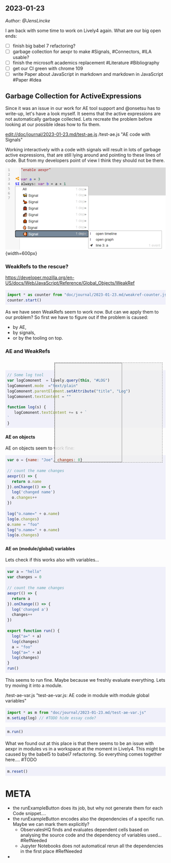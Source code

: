 ## 2023-01-23
*Author: @JensLincke*

I am back with some time to work on Lively4 again. What are our big open ends:

- [ ] finish big babel 7 refactoring?
- [ ] garbage collection for aexpr to make #Signals, #Connectors, #ILA usable?
- [ ] finish the microsoft academics replacement #Literature #Bibliography
- [ ] get our CI green with chrome 109 
- [ ] write Paper about JavaScript in markdown and markdown in JavaScript #Paper #Idea

## Garbage Collection for ActiveExpressions

Since it was an issue in our work for AE tool support and @onsetsu has to write-up, let's have a look myself.
It seems that the active expressions are not automatically garbage collected. Lets recreate the problem before looking at our possible ideas how to fix them. 

<edit://doc/journal/2023-01-23.md/test-ae.js>
/test-ae.js "AE code with Signals"



Working interactively with a code with signals will result in lots of garbage active expressions, that are still lying around and pointing to these lines of code. But from my developers point of view I think they should not be there. 

![](signals-without-gc.png){width=600px}

### WeakRefs to the rescue?

<https://developer.mozilla.org/en-US/docs/Web/JavaScript/Reference/Global_Objects/WeakRef>


```javascript {.Example}
import * as counter from "doc/journal/2023-01-23.md/weakref-counter.js"
counter.start()
```

<!-- does break chrome console....
<div style="height:300px;width:6000px;position:relative">
<lively-console tabindex="0" ></lively-console>
</div>
-->

<script>
import {hideHiddenElements, toggleLayer, showVariable, runExampleButton} from "src/client/essay.js";
runExampleButton("run", this, ["Example"]);
</script>

As we have seen WeakRefs seem to work now. But can we apply them to our problem? So first we have to figure out if 
the problem is caused:
- by AE, 
- by signals, 
- or by the tooling on top.

### AE and WeakRefs


<style>
  pre:not(#LOG) {
    background-color:  rgba(240,240,250,1);
    padding: 6px;
    width: 800px;
  }
</style>


<!-- cheap log component -->
<div id="examplespace" style="position:sticky; top: 10px; left: 850px;padding: 10px;width: 340px;">
  <div style="position:relative; height:0px;overflow:show">
    <div style="background:rgba(240,240,240,0.8);  border: 1px dashed gray">
      <pre id="LOG" style="display: inline-block; overflow:auto; width: 200px; height: 300px; backgroundColor: gray;border: 1px solid gray; margin: 0px; vertical-align: top; padding: 5px"></pre>
    </div>
  </div>
</div>

```javascript {.LogMorph .Hidden}
// Some log tool
var logComonent  = lively.query(this, "#LOG")
logComonent.mode  ="text/plain"
logComonent.parentElement.setAttribute("title", "Log")
logComonent.textContent = ""

function log(s) {
   logComonent.textContent += s + `
`
}
```

#### AE on objects

AE on objects seem to work fine:


```javascript {.JoeChanges .NoResult}
var o = {name: "Joe", changes: 0}

// count the name changes
aexpr(() => {
  return o.name
}).onChange(() => {
  log('changed name')
  o.changes++
})

log("o.name=" + o.name)
log(o.changes)
o.name = "foo"
log("o.name=" + o.name)
log(o.changes)


```
<script>
runExampleButton("run", this, ["LogMorph", "JoeChanges"]);
</script>

#### AE on (module/global) variables

Lets check if this works also with variables...

```javascript {.VarChanges .NoResult}
var a = "hello"
var changes = 0

// count the name changes
aexpr(() => {
  return a
}).onChange(() => {
  log('changed a')
  changes++
})

export function run() {
  log("a=" + a)
  log(changes)
  a = "foo"
  log("a=" + a)
  log(changes)
}
run()
```
<script>
runExampleButton("run", this, ["LogMorph", "VarChanges"]);
</script>


This seems to run fine. Maybe because we freshly evaluate everything. Lets try moving it into a module. 

/test-ae-var.js "test-ae-var.js: AE code in module with module global variables"


```javascript {.VarChangesInModule .NoResult}
import * as m from "doc/journal/2023-01-23.md/test-ae-var.js"
m.setLog(log) // #TODO hide essay code?
```

```javascript {.VarChangesInModuleRun .NoResult}
m.run()
```
<script>
runExampleButton("run", this, ["LogMorph", "VarChangesInModule", "VarChangesInModuleRun"]);
</script>

What we found out at this place is that there seems to be an issue with aexpr in modules vs in a workspace at the moment in Lively4. This might be caused by the  babel5 to babel7 refactoring. So everything comes together here.... #TODO 


```javascript {.VarChangesInModuleReset .NoResult}
m.reset()
```
<script>
runExampleButton("run", this, ["LogMorph", "VarChangesInModule","VarChangesInModuleReset"]);
</script>



# META

- the runExampleButton does its job, but why not generate them for each Code snippet....
- the runExampleButton encodes also the dependencies of a specific run. Maybe we can mark them explicitly?
  - ObservalesHQ finds and evaluates dependent cells based on analysing the source code and the dependency of variables used... #RefNeeded
  - Jupyter Notebooks does not automatical rerun all the dependencies in the first place #RefNeeded
-   
  
  




<script>hideHiddenElements(this)</script>

